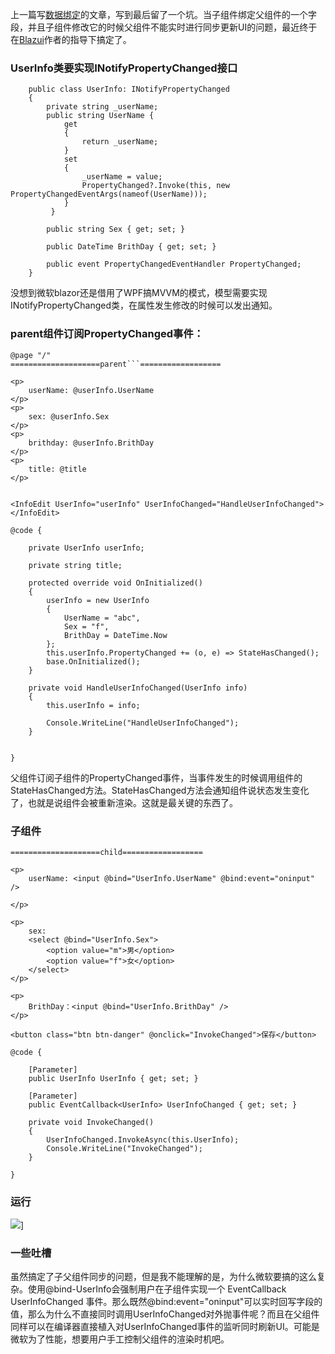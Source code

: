 上一篇写[数据绑定](https://www.cnblogs.com/kklldog/p/blazor-wasm-databind.html)的文章，写到最后留了一个坑。当子组件绑定父组件的一个字段，并且子组件修改它的时候父组件不能实时进行同步更新UI的问题，最近终于在[Blazui](https://github.com/wzxinchen/Blazui)作者的指导下搞定了。

### UserInfo类要实现INotifyPropertyChanged接口
```
    public class UserInfo: INotifyPropertyChanged
    {
        private string _userName;
        public string UserName {
            get
            {
                return _userName;
            }
            set
            {
                _userName = value;
                PropertyChanged?.Invoke(this, new PropertyChangedEventArgs(nameof(UserName)));
            }
         }

        public string Sex { get; set; }

        public DateTime BrithDay { get; set; }

        public event PropertyChangedEventHandler PropertyChanged;
    }
```
没想到微软blazor还是借用了WPF搞MVVM的模式，模型需要实现INotifyPropertyChanged类，在属性发生修改的时候可以发出通知。
### parent组件订阅PropertyChanged事件：
```
@page "/"
====================parent```==================

<p>
    userName: @userInfo.UserName
</p>
<p>
    sex: @userInfo.Sex
</p>
<p>
    brithday: @userInfo.BrithDay
</p>
<p>
    title: @title
</p>


<InfoEdit UserInfo="userInfo" UserInfoChanged="HandleUserInfoChanged"></InfoEdit>

@code {

    private UserInfo userInfo;

    private string title;

    protected override void OnInitialized()
    {
        userInfo = new UserInfo
        {
            UserName = "abc",
            Sex = "f",
            BrithDay = DateTime.Now
        };
        this.userInfo.PropertyChanged += (o, e) => StateHasChanged();
        base.OnInitialized();
    }

    private void HandleUserInfoChanged(UserInfo info)
    {
        this.userInfo = info;

        Console.WriteLine("HandleUserInfoChanged");
    }


}

```
父组件订阅子组件的PropertyChanged事件，当事件发生的时候调用组件的StateHasChanged方法。StateHasChanged方法会通知组件说状态发生变化了，也就是说组件会被重新渲染。这就是最关键的东西了。
### 子组件
```
====================child==================

<p>
    userName: <input @bind="UserInfo.UserName" @bind:event="oninput" />

</p>

<p>
    sex:
    <select @bind="UserInfo.Sex">
        <option value="m">男</option>
        <option value="f">女</option>
    </select>
</p>

<p>
    BrithDay：<input @bind="UserInfo.BrithDay" />
</p>

<button class="btn btn-danger" @onclick="InvokeChanged">保存</button>

@code {

    [Parameter]
    public UserInfo UserInfo { get; set; }

    [Parameter]
    public EventCallback<UserInfo> UserInfoChanged { get; set; }

    private void InvokeChanged()
    {
        UserInfoChanged.InvokeAsync(this.UserInfo);
        Console.WriteLine("InvokeChanged");
    }

}
```
### 运行
![](https://s1.ax1x.com/2020/06/11/tbxcuD.md.gif)]

### 一些吐槽
虽然搞定了子父组件同步的问题，但是我不能理解的是，为什么微软要搞的这么复杂。使用@bind-UserInfo会强制用户在子组件实现一个 EventCallback<UserInfo> UserInfoChanged 事件。那么既然@bind:event="oninput"可以实时回写字段的值，那么为什么不直接同时调用UserInfoChanged对外抛事件呢？而且在父组件同样可以在编译器直接植入对UserInfoChanged事件的监听同时刷新UI。可能是微软为了性能，想要用户手工控制父组件的渲染时机吧。